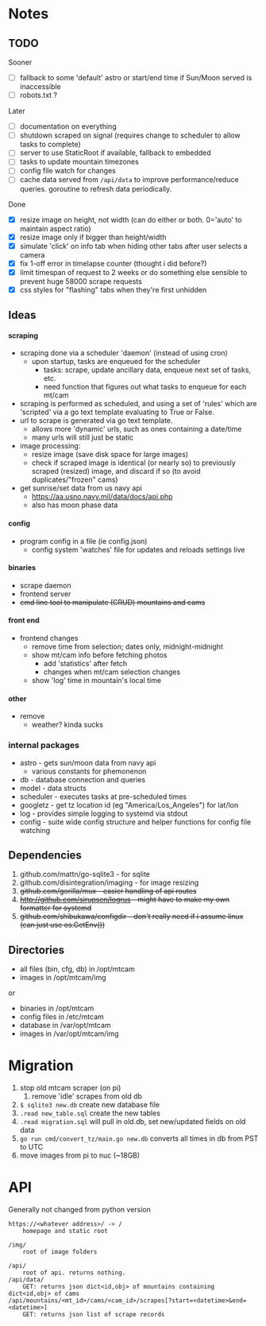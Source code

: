 # Notes

## TODO

Sooner
- [ ] fallback to some 'default' astro or start/end time if Sun/Moon served is inaccessible
- [ ] robots.txt ?

Later
- [ ] documentation on everything
- [ ] shutdown scraped on signal (requires change to scheduler to allow tasks to complete)
- [ ] server to use StaticRoot if available, fallback to embedded
- [ ] tasks to update mountain timezones
- [ ] config file watch for changes
- [ ] cache data served from `/api/data` to improve performance/reduce queries. goroutine to refresh data periodically.

Done
- [x] resize image on height, not width (can do either or both. 0='auto' to maintain aspect ratio)
- [X] resize image only if bigger than height/width
- [x] simulate 'click' on info tab when hiding other tabs after user selects a camera
- [x] fix 1-off error in timelapse counter (thought i did before?)
- [x] limit timespan of request to 2 weeks or do something else sensible to prevent huge 58000 scrape requests
- [x] css styles for "flashing" tabs when they're first unhidden

## Ideas

#### scraping
- scraping done via a scheduler 'daemon' (instead of using cron)
    - upon startup, tasks are enqueued for the scheduler
        - tasks: scrape, update ancillary data, enqueue next set of tasks, etc.
        - need function that figures out what tasks to enqueue for each mt/cam
- scraping is performed as scheduled, and using a set of 'rules' which are
    'scripted' via a go text template evaluating to True or False.
- url to scrape is generated via go text template.
    - allows more 'dynamic' urls, such as ones containing a date/time
    - many urls will still just be static
- image processing:
    - resize image (save disk space for large images)
    - check if scraped image is identical (or nearly so) to previously scraped (resized)
        image, and discard if so (to avoid duplicates/"frozen" cams)
- get sunrise/set data from us navy api
    - https://aa.usno.navy.mil/data/docs/api.php
    - also has moon phase data

#### config
- program config in a file (ie config.json)
    - config system 'watches' file for updates and reloads settings live

#### binaries
- scrape daemon
- frontend server
- ~~cmd line tool to manipulate (CRUD) mountains and cams~~

#### front end
- frontend changes
    - remove time from selection; dates only, midnight-midnight
    - show mt/cam info before fetching photos
        - add 'statistics' after fetch
        - changes when mt/cam selection changes
    - show 'log' time in mountain's local time

#### other
- remove
    - weather? kinda sucks

### internal packages
- astro - gets sun/moon data from navy api
    - various constants for phemonenon
- db - database connection and queries
- model - data structs
- scheduler - executes tasks at pre-scheduled times
- googletz - get tz location id (eg "America/Los_Angeles") for lat/lon
- log - provides simple logging to systemd via stdout
- config - suite wide config structure and helper functions for config file watching

## Dependencies
1. github.com/mattn/go-sqlite3 - for sqlite
1. github.com/disintegration/imaging - for image resizing
1. ~~github.com/gorilla/mux - easier handling of api routes~~
1. ~~http://github.com/sirupsen/logrus - might have to make my own formatter for systemd~~
1. ~~github.com/shibukawa/configdir - don't really need if i assume linux (can just use os.GetEnv())~~

## Directories
- all files (bin, cfg, db) in /opt/mtcam
- images in /opt/mtcam/img

or

- binaries in /opt/mtcam
- config files in /etc/mtcam
- database in /var/opt/mtcam
- images in /var/opt/mtcam/img

# Migration
1. stop old mtcam scraper (on pi)
    1. remove 'idle' scrapes from old db
2. `$ sqlite3 new.db` create new database file
3. `.read new_table.sql` create the new tables
4. `.read migration.sql`  will pull in old.db, set new/updated fields on old data
5. `go run cmd/convert_tz/main.go new.db`  converts all times in db from PST to UTC
6. move images from pi to nuc (~18GB)

# API
Generally not changed from python version

    https://<whatever address>/ -> /
        homepage and static root

    /img/
        root of image folders

    /api/
        root of api. returns nothing.
    /api/data/
        GET: returns json dict<id,obj> of mountains containing dict<id,obj> of cams
    /api/mountains/<mt_id>/cams/<cam_id>/scrapes[?start=<datetime>&end=<datetime>]
        GET: returns json list of scrape records
